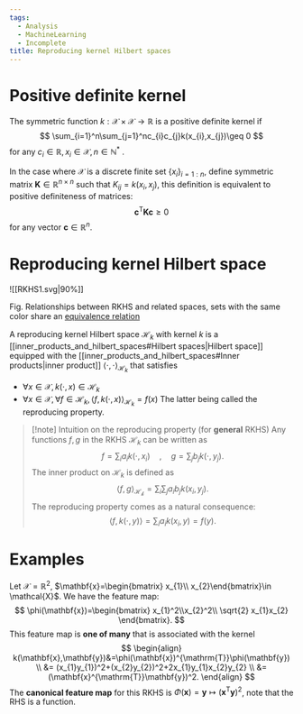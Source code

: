 ```yaml
---
tags:
  - Analysis
  - MachineLearning
  - Incomplete
title: Reproducing kernel Hilbert spaces
---
```


# Positive definite kernel

The symmetric function $k:\mathcal{X}\times \mathcal{X}\to \mathbb{R}$ is a positive definite kernel if
$$
\sum_{i=1}^n\sum_{j=1}^nc_{i}c_{j}k(x_{i},x_{j})\geq 0
$$
for any $c_{i}\in\mathbb{R},x_{i}\in\mathcal{X},n\in\mathbb{N^*}$ .

In the case where $\mathcal{X}$ is a discrete finite set $\{x_{i}\}_{i=1:n}$, define symmetric matrix $\mathbf{K}\in\mathbb{R}^{n\times n}$ such that $K_{ij}=k(x_{i},x_{j})$, this definition is equivalent to positive definiteness of matrices:
$$
\mathbf{c}^{\mathrm{T}}\mathbf{K}\mathbf{c}\geq 0
$$
for any vector $\mathbf{c}\in\mathbb{R}^n$.

# Reproducing kernel Hilbert space

![[RKHS1.svg|90%]] 
<figcaption>
Fig. Relationships between RKHS and related spaces, sets with the same color share an <a href="Equivalence relation.md" class="internal-link">equivalence relation</a>
</figcaption>

A reproducing kernel Hilbert space $\mathcal{H}_{k}$ with kernel $k$ is a [[inner_products_and_hilbert_spaces#Hilbert spaces|Hilbert space]] equipped with the [[inner_products_and_hilbert_spaces#Inner products|inner product]] $\langle\cdot,\cdot\rangle_{\mathcal{H}_{k}}$  that satisfies
* $\forall x\in\mathcal{X},k(\cdot,x)\in\mathcal{H}_{k}$
* $\forall x\in\mathcal{X},\forall f\in\mathcal{H}_{k},\langle f,k(\cdot,x)\rangle_{\mathcal{H}_{k}}=f(x)$
The latter being called the reproducing property.

> [!note] Intuition on the reproducing property (for **general** RKHS)
> Any functions $f,g$ in the RKHS $\mathcal{H}_{k}$ can be written as
> $$
> f=\sum_{i}a_{i}k(\cdot,x_{i})\quad,\quad g=\sum_{j}b_{j}k(\cdot,y_{j}).
> $$
> The inner product on $\mathcal{H}_{k}$ is defined as
> $$
> \langle f,g\rangle_{\mathcal{H_{k}}}=\sum_{i}\sum_{j}a_{i}b_{j}k(x_{i},y_{j}).
> $$
> The reproducing property comes as a natural consequence:
> $$
> \langle f,k(\cdot,y)\rangle=\sum_{i}a_{i}k(x_{i},y)=f(y).
> $$

# Examples

Let $\mathcal{X}=\mathbb{R}^2$, $\mathbf{x}=\begin{bmatrix} x_{1}\\ x_{2}\end{bmatrix}\in \mathcal{X}$. We have the feature map:
$$
\phi(\mathbf{x})=\begin{bmatrix}
x_{1}^2\\x_{2}^2\\ \sqrt{2} x_{1}x_{2}
\end{bmatrix}.
$$
This feature map is **one of many** that is associated with the kernel
$$
\begin{align}
k(\mathbf{x},\mathbf{y})&=\phi(\mathbf{x})^{\mathrm{T}}\phi(\mathbf{y}) \\
&= (x_{1}y_{1})^2+(x_{2}y_{2})^2+2x_{1}y_{1}x_{2}y_{2} \\
&= (\mathbf{x}^{\mathrm{T}}\mathbf{y})^2.
\end{align}
$$
The **canonical feature map** for this RKHS is $\Phi(\mathbf{x})=\mathbf{y}\mapsto(\mathbf{x}^{\mathrm{T}}\mathbf{y})^2$, note that the RHS is a function.


